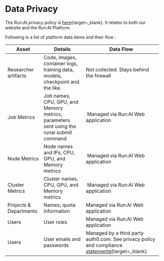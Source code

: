 # Data Privacy  

The Run:AI privacy policy is [here](https://www.run.ai/privacy/){target=_blank}. It relates to both our website and the Run:AI Platform.

Following is a list of platform data items and their flow :

| Asset   | Details  | Data Flow |
|---------|----------|-----------|
|  Researcher artifacts |  Code, images, container logs, training data, models, checkpoint and the like.   | Not collected. Stays behind the firewall |
| Job Metrics | Job names, CPU, GPU, and Memory metrics, parameters sent using the runai submit command |  Managed via Run:AI Web application |
| Node Metrics | Node names and IPs, CPU, GPU, and Memory metrics |  Managed via Run:AI Web application |
| Cluster Metrics | Cluster names, CPU, GPU, and Memory metrics |  Managed via Run:AI Web application |
| Projects & Departments | Names, quota information | Managed via Run:AI Web application |
| Users | User roles | Managed via Run:AI Web application |
| Users | User emails and passwords | Managed by a third party auth0.com. See privacy policy and compliance [statements](https://auth0.com/security){target=_blank} |

